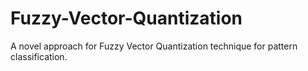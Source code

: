 # Fuzzy-Vector-Quantization
A novel approach for Fuzzy Vector Quantization technique for pattern classification.

